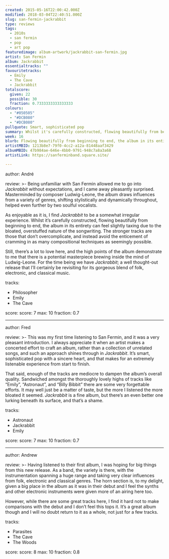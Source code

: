 ```yaml
---
created: 2015-05-16T22:00:42.000Z
modified: 2018-03-04T22:40:51.000Z
slug: san-fermin-jackrabbit
type: reviews
tags:
  - 2010s
  - san fermin
  - pop
  - art pop
featuredimage: album-artwork/jackrabbit-san-fermin.jpg
artist: San Fermin
album: Jackrabbit
essentialtracks: ""
favouritetracks:
  - Emily
  - The Cave
  - Jackrabbit
totalscore:
  given: 22
  possible: 30
  fraction: 0.7333333333333333
colours:
  - "#050505"
  - "#DCB080"
  - "#DCB080"
pullquote: Smart, sophisticated pop
summary: Whilst it's carefully constructed, flowing beautifully from beginning to end, the album in its entirety can feel slightly taxing due to the bloated, overstuffed nature of the songwriting.
week: 16
blurb: Flowing beautifully from beginning to end, the album in its entirety can feel slightly taxing due to the bloated, overstuffed nature of the songwriting.
artistMBID: 1213b8e7-79f0-4cc2-a12a-81448aaf3429
albumMBID: 47b984ae-646e-4bb0-9791-948c7a8a3a68
artistLink: https://sanferminband.square.site/

---
```


author: André

review: >-
  Being unfamiliar with San Fermin allowed me to go into *Jackrabbit* without expectations, and I came away pleasantly surprised. Masterminded by composer Ludwig-Leone, the album draws influences from a variety of genres, shifting stylistically and dynamically throughout, helped even further by two soulful vocalists. 
  
  As enjoyable as it is, I find *Jackrabbit* to be a somewhat irregular experience. Whilst it’s carefully constructed, flowing beautifully from beginning to end, the album in its entirety can feel slightly taxing due to the bloated, overstuffed nature of the songwriting. The stronger tracks are those that don’t overcomplicate, and instead avoid the enticement of cramming in as many compositional techniques as seemingly possible. 
  
  Still, there’s a lot to love here, and the high points of the album demonstrate to me that there is a potential masterpiece brewing inside the mind of Ludwig-Leone. For the time being we have *Jackrabbit*; a well thought-out release that I’ll certainly be revisiting for its gorgeous blend of folk, electronic, and classical music.

tracks:
  - Philosopher
  - ­Emily
  - ­The Cave

score:
  score: 7
  max: 10
  fraction: 0.7

---
author: Fred

review: >-
  This was my first time listening to San Fermin, and it was a very pleasant introduction. I always appreciate it when an artist makes a concerted effort to craft an album, rather than a collection of unrelated songs, and such an approach shines through in *Jackrabbit*. It’s smart, sophisticated pop with a sincere heart, and that makes for an extremely listenable experience from start to finish. 
  
  That said, enough of the tracks are mediocre to dampen the album’s overall quality. Sandwiched amongst the thoroughly lovely highs of tracks like “Emily”, “Astronaut”, and “Billy Bibbit” there are some very forgettable efforts. It may well just be a matter of taste, but the more I listened the more bloated it seemed. *Jackrabbit* is a fine album, but there’s an even better one lurking beneath its surface, and that’s a shame.

tracks:
  - Astronaut
  - ­Jackrabbit
  - ­Emily

score:
  score: 7
  max: 10
  fraction: 0.7

---
author: Andrew

review: >-
  Having listened to their first album, I was hoping for big things from this new release. As a band, the variety is there, with the instrumentation spanning a huge range and taking very clear influences from folk, electronic and classical genres. The horn section is, to my delight, given a big place in the album as it was in their debut and I feel the synths and other electronic instruments were given more of an airing here too. 
  
  However, while there are some great tracks here, I find it hard not to make comparisons with the debut and I don’t feel this tops it. It’s a great album though and I will no doubt return to it as a whole, not just for a few tracks.

tracks:
  - Parasites
  - ­The Cave
  - ­The Woods
  
score:
  score: 8
  max: 10
  fraction: 0.8
